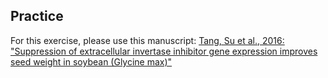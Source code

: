 ## Practice

For this exercise, please use this manuscript:
[Tang, Su et al., 2016: "Suppression of extracellular invertase inhibitor gene expression improves seed weight in soybean (Glycine max)"](https://academic.oup.com/jxb/article/68/3/469/2645555)


